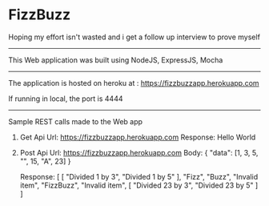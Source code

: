 # FizzBuzz
Hoping my effort isn't wasted and i get a follow up interview to prove myself


---------------------------------------------------

This Web application was built using NodeJS, ExpressJS, Mocha

---------------------------------------------

The application is hosted on heroku at :
https://fizzbuzzapp.herokuapp.com

If running in local, the port is 4444

---------------------------------------------------
Sample REST calls made to the Web app

1. Get Api
   Url: https://fizzbuzzapp.herokuapp.com
   Response: Hello World
  
2. Post Api
   Url: https://fizzbuzzapp.herokuapp.com
   Body: {
            "data": [1, 3, 5, "", 15, "A", 23]
         }
   
   Response: 
              [
                [
                    "Divided 1 by 3",
                    "Divided 1 by 5"
                ],
                "Fizz",
                "Buzz",
                "Invalid item",
                "FizzBuzz",
                "Invalid item",
                [
                    "Divided 23 by 3",
                    "Divided 23 by 5"
                ]
              ]
   
  
